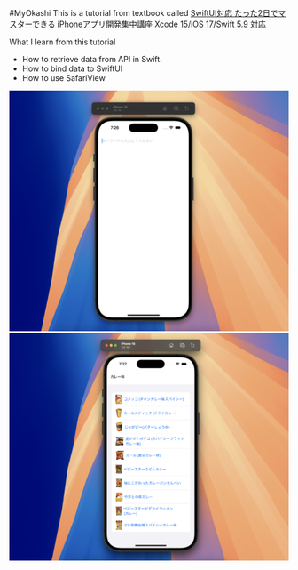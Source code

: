 #MyOkashi
This is a tutorial from textbook called [SwiftUI対応 たった2日でマスターできる iPhoneアプリ開発集中講座 Xcode 15/iOS 17/Swift 5.9 対応](https://www.amazon.co.jp/SwiftUI対応-たった2日でマスターできる-iPhoneアプリ開発集中講座-Xcode-Swift/dp/4802614349?language=en_US&currency=JPY)

What I learn from this tutorial
- How to retrieve data from API in Swift.
- How to bind data to SwiftUI
- How to use SafariView

![Screenshot-1](./screenshot-1.png "Screenshot 1")
![Screenshot-2](./screenshot-2.png "Screenshot 2")
